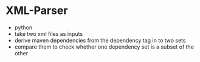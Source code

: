 # XML-Parser
- python
- take two xml files as inputs
- derive maven dependencies from the dependency tag in to two sets
- compare them to check whether one dependency set is a subset of the other
